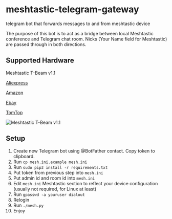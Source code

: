 # meshtastic-telegram-gateway
telegram bot that forwards messages to and from meshtastic device

The purpose of this bot is to act as a bridge between local Meshtastic conference and
Telegram chat room. Nicks (Your Name field for Meshtastic) are passed through in both directions.

## Supported Hardware

Meshtastic T-Beam v1.1

[Aliexpress](https://www.aliexpress.com/item/4001178678568.html)

[Amazon](https://www.amazon.com/TTGO-Meshtastic-T-Beam-Bluetooth-Battery/dp/B08GLDQDW1)

[Ebay](https://www.ebay.com/itm/353398290066)

[TomTop](https://www.tomtop.com/p-e13012-4.html)

![Meshtastic T-Beam v1.1](https://raw.githubusercontent.com/tb0hdan/meshtastic-telegram-gateway/master/img/tbeam_11.jpeg)

## Setup

1. Create new Telegram bot using @BotFather contact. Copy token to clipboard.
2. Run `cp mesh.ini.example mesh.ini`
3. Run `sudo pip3 install -r requirements.txt`
4. Put token from previous step into `mesh.ini`
5. Put admin id and room id into `mesh.ini`
6. Edit `mesh.ini` Meshtastic section to reflect your device configuration (usually not required, for Linux at least)
7. Run `gpasswd -a youruser dialout`
8. Relogin
9. Run `./mesh.py`
10. Enjoy
